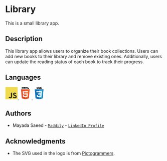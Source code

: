 # Library

This is a small library app.


## Description

This library app allows users to organize their book collections. Users can add new books to their library and remove existing ones. Additionally, users can update the reading status of each book to track their progress.


## Languages

<p>
   <!-- js -->
 <a 
    href="https://www.javascript.com/" 
    target="_blank" rel="noreferrer"> 
    <img
        src="https://raw.githubusercontent.com/devicons/devicon/master/icons/javascript/javascript-original.svg"
        alt="java" width="40" height="40"
    /> 
 </a>
 <!-- html -->
 <a 
    href="https://www.java.com" 
    target="_blank" rel="noreferrer"> 
    <img
        src="https://raw.githubusercontent.com/devicons/devicon/master/icons/html5/html5-original-wordmark.svg"
        alt="java" width="40" height="40"
    /> 
 </a> 
 <!-- css -->
 <a 
    href="https://www.java.com" 
    target="_blank" rel="noreferrer"> 
    <img
        src="https://raw.githubusercontent.com/devicons/devicon/master/icons/css3/css3-original-wordmark.svg"
        alt="java" width="40" height="40"
    /> 
 </a>
</p>


## Authors

- Mayada Saeed - [`Maddily`](https://github.com/Maddily) - [`LinkedIn Profile`](https://www.linkedin.com/in/mayadase/)


## Acknowledgments

* The SVG used in the logo is from <a href="https://pictogrammers.com/" target="_blank">Pictogrammers</a>.
